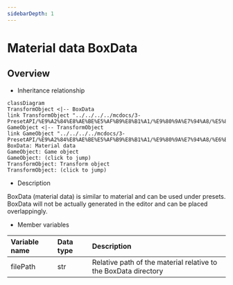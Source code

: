 ```yaml
--- 
sidebarDepth: 1 
--- 
```

# Material data BoxData 

## Overview 

- Inheritance relationship 

```mermaid 
classDiagram 
TransformObject <|-- BoxData 
link TransformObject "../../../../mcdocs/3-PresetAPI/%E9%A2%84%E8%AE%BE%E5%AF%B9%E8%B1%A1/%E9%80%9A%E7%94%A8/%E5%8F%98%E6%8D%A2%E5%AF%B9%E8%B1%A1TransformObject.html" 
GameObject <|-- TransformObject 
link GameObject "../../../../mcdocs/3-PresetAPI/%E9%A2%84%E8%AE%BE%E5%AF%B9%E8%B1%A1/%E9%80%9A%E7%94%A8/%E6%B8%B8%E6%88%8F%E5%AF%B9%E8%B1%A1GameObject.html" 
BoxData: Material data 
GameObject: Game object 
GameObject: (click to jump) 
TransformObject: Transform object 
TransformObject: (click to jump) 
``` 

- Description 

BoxData (material data) is similar to material and can be used under presets. BoxData will not be actually generated in the editor and can be placed overlappingly. 

- Member variables 

| Variable name | <div style="width: 4em">Data type</div> | Description | 
| :--- | :--- | :--- | 
| filePath | str | Relative path of the material relative to the BoxData directory | 

